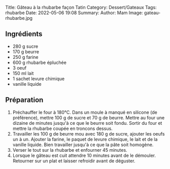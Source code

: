 Title: Gâteau à la rhubarbe façon Tatin
Category: Dessert/Gateaux
Tags: rhubarbe
Date: 2022-05-06 19:08
Summary: 
Author: Mam
Image: gateau-rhubarbe.jpg

## Ingrédients

- 280 g sucre
- 170 g beurre
- 250 g farine
- 600 g rhubarbe épluchée
- 3 oeuf
- 150 ml lait
- 1 sachet levure chimique
- vanille liquide

## Préparation

1. Préchauffer le four à 180°C. Dans un moule à manqué en silicone (de préférence), mettre 100 g de sucre et 70 g de beurre. Mettre au four une dizaine de minutes jusqu'à ce que le beurre soit fondu. Sortir du four et mettre la rhubarbe coupée en troncons dessus.
2. Travailler les 100 g de beurre mou avec 180 g de sucre, ajouter les oeufs un à un. Ajouter la farine, le paquet de levure chimique, le lait et de la vanille liquide. Bien travailler jusqu'à ce que la pâte soit homogène.
3. Verser le tout sur la rhubarbe et enfourner 45 minutes.
4. Lorsque le gâteau est cuit attendre 10 minutes avant de le démouler. Retourner sur un plat et laisser refroidir avant de déguster.
